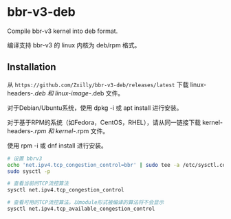 # bbr-v3-deb

Compile bbr-v3 kernel into deb format.

编译支持 bbr-v3 的 linux 内核为 deb/rpm 格式。

## Installation

从 `https://github.com/Zxilly/bbr-v3-deb/releases/latest` 下载 linux-headers-*.deb 和 linux-image-*.deb 文件。

对于Debian/Ubuntu系统，使用 dpkg -i 或 apt install 进行安装。

对于基于RPM的系统（如Fedora，CentOS，RHEL），请从同一链接下载 kernel-headers-*.rpm 和 kernel-*.rpm 文件。

使用 rpm -i 或 dnf install 进行安装。

```bash
# 设置 bbrv3
echo 'net.ipv4.tcp_congestion_control=bbr' | sudo tee -a /etc/sysctl.conf
sudo sysctl -p

# 查看当前的TCP流控算法
sysctl net.ipv4.tcp_congestion_control

# 查看可用的TCP流控算法，以module形式被编译的算法将不会显示
sysctl net.ipv4.tcp_available_congestion_control
```
